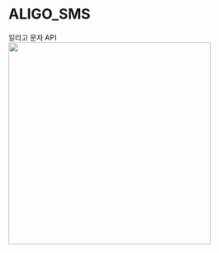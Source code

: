# ALIGO_SMS
알리고 문자 API  
<img src="https://github.com/user-attachments/assets/e75499b3-e0bd-4e47-babf-e0010559fb7a" width="400">

